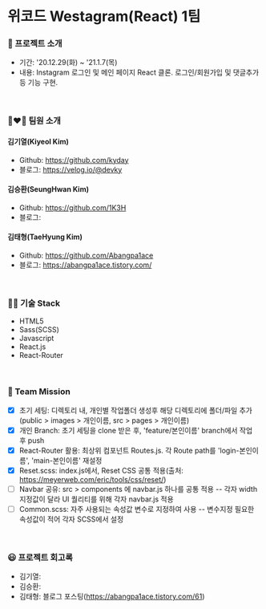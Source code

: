 # 위코드 Westagram(React) 1팀

### 🤔 프로젝트 소개
- 기간: '20.12.29(화) ~ '21.1.7(목)
- 내용: Instagram 로그인 및 메인 페이지 React 클론. 로그인/회원가입 및 댓글추가 등 기능 구현.
<br />

### 👨‍❤️‍👨 팀원 소개
#### 김기열(Kiyeol Kim)
- Github: https://github.com/kyday
- 블로그: https://velog.io/@devky

#### 김승환(SeungHwan Kim)
- Github: https://github.com/1K3H
- 블로그: 

#### 김태형(TaeHyung Kim)
- Github: https://github.com/Abangpa1ace
- 블로그: https://abangpa1ace.tistory.com/
<br />

### 🧑‍💻 기술 Stack
- HTML5
- Sass(SCSS)
- Javascript
- React.js
- React-Router

<br />

### 👊 Team Mission
- [x] 초기 세팅: 디렉토리 내, 개인별 작업폴더 생성후 해당 디렉토리에 폴더/파일 추가(public > images > 개인이름, src > pages > 개인이름)
- [x] 개인 Branch: 초기 세팅을 clone 받은 후, 'feature/본인이름' branch에서 작업 후 push
- [x] React-Router 활용: 최상위 컴포넌트 Routes.js. 각 Route path를 'login-본인이름', 'main-본인이름' 재설정
- [x] Reset.scss: index.js에서, Reset CSS 공통 적용(출처: https://meyerweb.com/eric/tools/css/reset/)
- [ ] Navbar 공유: src > components 에 navbar.js 하나를 공통 적용 -- 각자 width 지정값이 달라 UI 퀄리티를 위해 각자 navbar.js 적용 
- [ ] Common.scss: 자주 사용되는 속성값 변수로 지정하여 사용 -- 변수지정 필요한 속성값이 적어 각자 SCSS에서 설정
<br />

### 😃 프로젝트 회고록
- 김기열:
- 김승환:
- 김태형: 블로그 포스팅(https://abangpa1ace.tistory.com/61)
